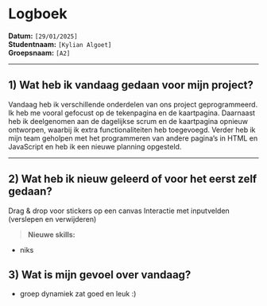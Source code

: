 # Logboek

**Datum:** `[29/01/2025]`  
**Studentnaam:** `[Kylian Algoet]`  
**Groepsnaam:** `[A2]`

---

## 1) Wat heb ik vandaag gedaan voor mijn project?

Vandaag heb ik verschillende onderdelen van ons project geprogrammeerd. Ik heb me vooral gefocust op de tekenpagina en de kaartpagina. Daarnaast heb ik deelgenomen aan de dagelijkse scrum en de kaartpagina opnieuw ontworpen, waarbij ik extra functionaliteiten heb toegevoegd. Verder heb ik mijn team geholpen met het programmeren van andere pagina’s in HTML en JavaScript en heb ik een nieuwe planning opgesteld.

---

## 2) Wat heb ik nieuw geleerd of voor het eerst zelf gedaan?

Drag & drop voor stickers op een canvas
Interactie met inputvelden (verslepen en verwijderen)

> **Nieuwe skills:**

- niks

## 3) Wat is mijn gevoel over vandaag?

- groep dynamiek zat goed en leuk :)
